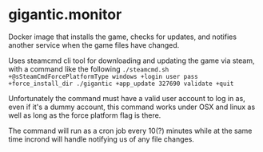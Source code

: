 # gigantic.monitor
Docker image that installs the game, checks for updates, and notifies another service when the game files have changed.

Uses steamcmd cli tool for downloading and updating the game via steam, with a command like the following
`./steamcmd.sh +@sSteamCmdForcePlatformType windows +login user pass +force_install_dir ./gigantic +app_update 327690 validate +quit`

Unfortunately the command must have a valid user account to log in as, even if it's a dummy account, this command works under OSX and linux as well as long as the force platform flag is there.

The command will run as a cron job every 10(?) minutes while at the same time incrond will handle notifying us of any file changes.
